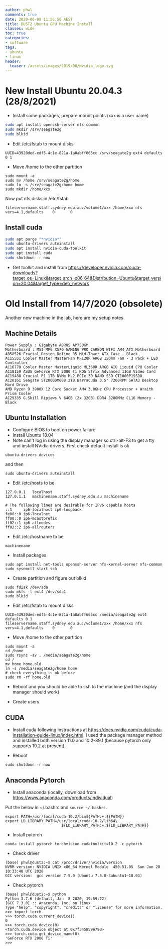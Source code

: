 ```yaml
---
author: phwl
comments: true
date: 2020-06-09 11:56:56 AEST
title: DUST2 Ubuntu GPU Machine Install
classes: wide
toc: true
categories:
- software
tags:
- ubuntu
- linux
header:
  teaser: /assets/images/2019/08/Nvidia_logo.svg
---
```


# New Install Ubuntu 20.04.3 (28/8/2021)

 * Install some packages, prepare mount points (xxx is a user name)

```bash
sudo apt install openssh-server nfs-common
sudo mkdir /srv/seagate2g
sudo blkid
```

 * Edit /etc/fstab to mount disks

```
UUID=43920ded-edf5-4c1e-821a-1a0abff665cc /srv/seagate2g ext4 defaults 0 1
```

 * Move /home to the other partition

```
sudo mount -a
sudo mv /home /srv/seagate2g/home
sudo ln -s /srv/seagate2g/home home
sudo mkdir /home/xxx
```

Now put nfs disks in /etc/fstab
```
fileservername.staff.sydney.edu.au:/volume1/xxx /home/xxx nfs   vers=4.1,defaults    0       0
```

## Install cuda
```bash
sudo apt purge "*nvidia*"
sudo ubuntu-drivers autoinstall
sudo apt install nvidia-cuda-toolkit
sudo apt install cuda
sudo shutdown -r now 
```

 * Get toolkit and install from <https://developer.nvidia.com/cuda-downloads?target_os=Linux&target_arch=x86_64&Distribution=Ubuntu&target_version=20.04&target_type=deb_network>


# Old Install from 14/7/2020 (obsolete)  

Another new machine in the lab, here are my setup notes.

## Machine Details

```
Power Supply : Gigabyte AORUS AP750GM
Motherboard : MSI MPG X570 GAMING PRO CARBON WIFI AM4 ATX Motherboard          
AB58526 Fractal Design Define R5 Mid-Tower ATX Case - Black 
AC15551 Cooler Master MasterFan MF120R ARGB 120mm Fan - 3 Pack + LED Controller 
AC16770 Cooler Master MasterLiquid ML360R ARGB AIO Liquid CPU Cooler 
AC18159 ASUS GeForce RTX 2080 Ti ROG Strix Advanced 11GB Video Card 
AC19488 Crucial P1 1TB NVMe M.2 PCIe 3D NAND SSD CT1000P1SSD8 
AC20161 Seagate ST2000DM008 2TB BarraCuda 3.5" 7200RPM SATA3 Desktop Hard Drive 
AMD Ryzen 9 3900X 12 Core Socket AM4 3.8GHz CPU Processor + Wraith Prism Cooler
AC29335 G.Skill Ripjaws V 64GB (2x 32GB) DDR4 3200MHz CL16 Memory - Black 
```

## Ubuntu Installation

* Configure BIOS to boot on power failure
* Install Ubuntu 18.04
* Note can't log in using the display manager so ctrl-alt-F3 to get a tty and install NVidia drivers.  First check default install is ok 

```
ubuntu-drivers devices
```

and then

```
sudo ubuntu-drivers autoinstall
```

* Edit /etc/hosts to be 

```
127.0.0.1	localhost
127.0.1.1	machinename.staff.sydney.edu.au machinename

# The following lines are desirable for IPv6 capable hosts
::1     ip6-localhost ip6-loopback
fe00::0 ip6-localnet
ff00::0 ip6-mcastprefix
ff02::1 ip6-allnodes
ff02::2 ip6-allrouters
```

* Edit /etc/hostname to be

```
machinename
```

 * Install packages

```
sudo apt install net-tools openssh-server nfs-kernel-server nfs-common
sudo sysemctl start ssh
```

 * Create partition and figure out blkid

```
sudo fdisk /dev/sda
sudo mkfs -t ext4 /dev/sda1
sudo blkid
```

 * Edit /etc/fstab to mount disks

```
UUID=43920ded-edf5-4c1e-821a-1a0abff665cc /media/seagate2g ext4 defaults 0 1
fileservername.staff.sydney.edu.au:/volume1/xxx /home/xxx nfs   vers=4.1,defaults    0       0
```

 * Move /home to the other partition

```
sudo mount -a
cd /home
sudo rsync -av . /media/seagate2g/home
cd /
mv home home.old
ln -s /media/seagate2g/home home
# check everything is ok before
sudo rm -rf home.old
```

 * Reboot and you should be able to ssh to the machine (and the display manager should work)

 * Create users

## CUDA 
 * Install cuda following instructions at <https://docs.nvidia.com/cuda/cuda-installation-guide-linux/index.html>. I used the package manager method and installed both version 11.0 and 10.2-89.1 (because pytorch only supports 10.2 at present). 

 * Reboot

```
sudo shutdown -r now
```

## Anaconda Pytorch
 * Install anaconda (locally, download from <https://www.anaconda.com/products/individual>)

Put the below in ~/.bashrc and ```source ~/.bashrc```.

```
export PATH=/usr/local/cuda-10.2/bin${PATH:+:${PATH}}
export LD_LIBRARY_PATH=/usr/local/cuda-10.2/lib64\
                         ${LD_LIBRARY_PATH:+:${LD_LIBRARY_PATH}}
```

 * Install pytorch 

```
conda install pytorch torchvision cudatoolkit=10.2 -c pytorch
```

 * Check driver

```
(base) phwl@dust2:~$ cat /proc/driver/nvidia/version
NVRM version: NVIDIA UNIX x86_64 Kernel Module  450.51.05  Sun Jun 28 10:33:40 UTC 2020
GCC version:  gcc version 7.5.0 (Ubuntu 7.5.0-3ubuntu1~18.04) 
```

 * Check pytorch

```
(base) phwl@dust2:~$ python
Python 3.7.6 (default, Jan  8 2020, 19:59:22) 
[GCC 7.3.0] :: Anaconda, Inc. on linux
Type "help", "copyright", "credits" or "license" for more information.
>>> import torch
>>> torch.cuda.current_device()
0
>>> torch.cuda.device(0)
<torch.cuda.device object at 0x7f345859e790>
>>> torch.cuda.get_device_name(0)
'GeForce RTX 2080 Ti'
>>> 

```

